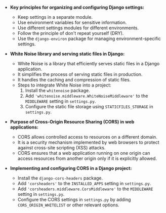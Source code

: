 - **Key principles for organizing and configuring Django settings:**
  - Keep settings in a separate module.
  - Use environment variables for sensitive information.
  - Use different settings modules for different environments.
  - Follow the principle of don't repeat yourself (DRY).
  - Use the `django-environ` package for managing environment-specific settings.

- **White Noise library and serving static files in Django:**
  - White Noise is a library that efficiently serves static files in a Django application.
  - It simplifies the process of serving static files in production.
  - It handles the caching and compression of static files.
  - Steps to integrate White Noise into a project:
    1. Install the `whitenoise` package.
    2. Add `'whitenoise.middleware.WhiteNoiseMiddleware'` to the `MIDDLEWARE` setting in `settings.py`.
    3. Configure the static file storage using `STATICFILES_STORAGE` in `settings.py`.

- **Purpose of Cross-Origin Resource Sharing (CORS) in web applications:**
  - CORS allows controlled access to resources on a different domain.
  - It is a security mechanism implemented by web browsers to protect against cross-site scripting (XSS) attacks.
  - CORS ensures that a web application running on one origin can access resources from another origin only if it is explicitly allowed.

- **Implementing and configuring CORS in a Django project:**
  - Install the `django-cors-headers` package.
  - Add `'corsheaders'` to the `INSTALLED_APPS` setting in `settings.py`.
  - Add `'corsheaders.middleware.CorsMiddleware'` to the `MIDDLEWARE` setting in `settings.py`.
  - Configure the CORS settings in `settings.py` by adding `CORS_ORIGIN_WHITELIST` or other relevant options.